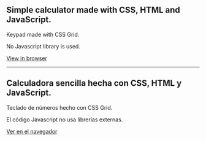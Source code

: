 Simple calculator made with CSS, HTML and JavaScript.
-------------------------------------------------------
Keypad made with CSS Grid.

No Javascript library is used.

[View in browser](https://javier-machin.github.io/Calculator/)

-------------------------------------------------------
Calculadora sencilla hecha con CSS, HTML y JavaScript.
-------------------------------------------------------

Teclado de números hecho con CSS Grid.

El código Javascript no usa librerías externas.

[Ver en el navegador](https://javier-machin.github.io/Calculator/)
